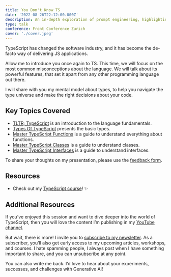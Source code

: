 ```yaml
---
title: You Don't Know TS
date: '2022-08-26T22:12:00.000Z'
description: An in-depth exploration of prompt engineering, highlighting its significance in effectively utilizing AI and Large Language Models for various applications.
type: talk
conference: Front Conference Zurich
cover: './cover.jpeg'
---
```


TypeScript has changed the software industry, and it has become the de-facto way of delivering JS applications.

Allow me to introduce you once again to TS. This time, we will focus on the most common misconceptions about the language. We will talk about its powerful features, that set it apart from any other programming language out there.

I will share with you my mental model about types, to help you navigate the type universe and make the right decisions about your code.

## Key Topics Covered

- [TLTR; TypeScript](/tltr-typescript) is an introduction to the language fundamentals.
- [Types Of TypeScript](tltr-typescript-types) presents the basic types.
- [Master TypeScript Functions](/tltr-typescript-functions) is a guide to understand everything about functions.
- [Master TypeScript Classes](/tltr-typescript-classes) is a guide to understand classes.
- [Master TypeScript Interfaces](/tltr-typescript-interfaces) is a guide to understand interfaces.

To share your thoughts on my presentation, please use the [feedback form](https://nicotsou.notion.site/14fc0bf2287080d3983cd02c4a91e845?pvs=105).

## Resources

- Check out my [TypeScript course](https://tltr-typescript.com)! ✨

## Additional Resources

If you’ve enjoyed this session and want to dive deeper into the world of TypeScript, then you will love the content I’m publishing in my [YouTube channel](https://www.youtube.com/channel/UCdUj8NuSRk8M-0gem5lTUlA).

But wait, there is more! I invite you to [subscribe to my newsletter](https://fantastic-crafter-6730.kit.com/88d8f79c35). As a subscriber, you’ll also get early access to my upcoming articles, workshops, and courses. I hate spamming people, I always post when I have something important to share, and you can unsubscribe at any point.

You can also write me back. I’d love to hear about your experiments, successes, and challenges with Generative AI!
